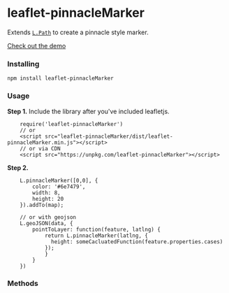 # leaflet-pinnacleMarker
Extends [`L.Path`](https://leafletjs.com/reference.html#path) to create a pinnacle style marker. 

[Check out the demo](https://rowanwins.github.io/leaflet-pinnacleMarker/index.html)

### Installing
````
npm install leaflet-pinnacleMarker
````

### Usage
**Step 1.** Include the library after you've included leafletjs.

```
    require('leaflet-pinnacleMarker')
    // or
    <script src="leaflet-pinnacleMarker/dist/leaflet-pinnacleMarker.min.js"></script>
    // or via CDN
    <script src="https://unpkg.com/leaflet-pinnacleMarker"></script>
```

**Step 2.** 

````
    L.pinnacleMarker([0,0], {
        color: '#6e7479',
        width: 8,
        height: 20
    }).addTo(map);

    // or with geojson
    L.geoJSON(data, {
        pointToLayer: function(feature, latlng) {
            return L.pinnacleMarker(latlng, {
              height: someCacluatedFunction(feature.properties.cases)
            });
            }
        }
    })
````

### Methods


